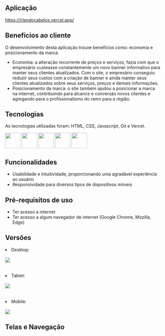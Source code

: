 ## Aplicação
https://irlandocabelos.vercel.app/

## Benefícios ao cliente
O desenvolvimento desta aplicação trouxe benefícios como: economia e posicionamento da marca.
<ul>
  <li>
      Economia: a alteração recorrente de preços e serviços, fazia com que o empresário custeasse constantemente um novo banner informativo para manter seus clientes atualizados. Com o site, o empresário conseguiu reduzir seus custos                  com a criação de banner e ainda manter seus clientes atualizados sobre seus serviços, preços e demais informações.
  </li>
  
  <li>
      Posicionamento da marca: o site também ajudou a posicionar a marca na internet, contribuindo para alcance e conversão novos clientes e agregando para o profissionalismo do ramo para a região.
  </li>
</ul>

## Tecnologias
As tecnologias utilizadas foram: HTML, CSS, Javascript, Git e Vercel.
<div display: "flex" justify-content="center">
  <img width="50px" src="https://cdn.jsdelivr.net/gh/devicons/devicon@latest/icons/html5/html5-original.svg"/>
  <img width="50px" src="https://cdn.jsdelivr.net/gh/devicons/devicon@latest/icons/css3/css3-original.svg"/>
  <img width="50px" src="https://cdn.jsdelivr.net/gh/devicons/devicon@latest/icons/javascript/javascript-original.svg"/>
  <img width="50px" src="https://cdn.jsdelivr.net/gh/devicons/devicon@latest/icons/git/git-original.svg"/>        
  <img width="50px" src="https://cdn.jsdelivr.net/gh/devicons/devicon@latest/icons/vercel/vercel-original.svg"/>
</div>
                
## Funcionalidades
<ul>
  <li>Usabilidade e intuitividade, proporcionando uma agradável experiência ao usuário</li>  
  <li>Responsividade para diversos tipos de dispositivos móveis</li>  
</ul>

## Pré-requisitos de uso
  <ul>    
    <li>Ter acesso a internet</li>
    <li>Ter acesso a algum navegador de internet (Google Chrome, Mozilla, Edge)</li>
  </ul>

## Versões
<div>
  <li>Desktop:</li> <br>
  <img src="https://github.com/tiagorodri-dev/irlandocabelos/assets/68871083/cbaee2df-0d0a-4935-9e31-3df05e64f691"><br><br><br>

  <li>Tablet:</li> <br>
  <img src="https://github.com/tiagorodri-dev/irlandocabelos/assets/68871083/dac34e37-9502-46e4-a87b-b57e6ebd7fe4"><br><br><br>

  <li>Mobile:</li> <br>
  <img src="https://github.com/tiagorodri-dev/irlandocabelos/assets/68871083/b19432f0-9958-43fe-927f-2dfee596d6b8">  
</div>

## Telas e Navegação

